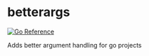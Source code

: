 # betterargs
<a href="https://pkg.go.dev/github.com/CTNOriginals/betterargs#section-sourcefiles">
    <img src="https://pkg.go.dev/badge/github.com/CTNOriginals/betterargs#section-sourcefiles.svg" alt="Go Reference">
</a>

Adds better argument handling for go projects
